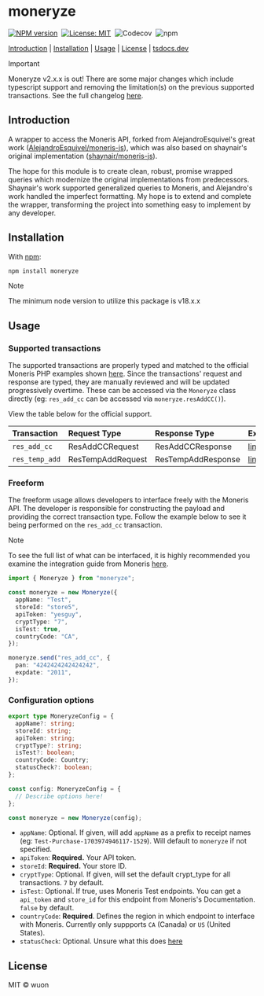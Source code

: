 # moneryze

[![NPM version](https://img.shields.io/npm/v/moneryze.svg)](https://www.npmjs.com/package/moneryze)&nbsp;
[![License: MIT](https://img.shields.io/badge/License-MIT-yellow.svg)](https://opensource.org/licenses/MIT)&nbsp;
![Codecov](https://img.shields.io/codecov/c/github/wuon/moneryze)&nbsp;
![npm](https://img.shields.io/npm/dy/moneryze)

[Introduction](#introduction) |
[Installation](#installation) |
[Usage](#usage) |
[License](#license) |
[tsdocs.dev](https://tsdocs.dev/docs/moneryze/)

> [!IMPORTANT]  
> Moneryze v2.x.x is out! There are some major changes which include typescript support and removing the limitation(s) on the previous supported transactions. See the full changelog [here](https://github.com/wuon/moneryze/releases).

## Introduction

A wrapper to access the Moneris API, forked from AlejandroEsquivel's great work ([AlejandroEsquivel/moneris-js](https://github.com/AlejandroEsquivel/moneris-js)), which was also based on shaynair's original implementation ([shaynair/moneris-js](https://github.com/shaynair/moneris-js)).

The hope for this module is to create clean, robust, promise wrapped queries which modernize the original implementations from predecessors. Shaynair's work supported generalized queries to Moneris, and Alejandro's work handled the imperfect formatting. My hope is to extend and complete the wrapper, transforming the project into something easy to implement by any developer.

## Installation

With [npm](https://npmjs.org/):

```bash
npm install moneryze
```

> [!NOTE]
> The minimum node version to utilize this package is v18.x.x

## Usage

### Supported transactions

The supported transactions are properly typed and matched to the official Moneris PHP examples shown [here](https://github.com/Moneris/eCommerce-Unified-API-PHP/tree/master/Examples/CA). Since the transactions' request and response are typed, they are manually reviewed and will be updated progressively overtime. These can be accessed via the `Moneryze` class directly (eg: `res_add_cc` can be accessed via `moneryze.resAddCC()`).

View the table below for the official support.

| Transaction    | Request Type      | Response Type      | Example                                                                         |
| :------------- | :---------------- | :----------------- | :------------------------------------------------------------------------------ |
| `res_add_cc`   | ResAddCCRequest   | ResAddCCResponse   | [link](https://github.com/wuon/moneryze/blob/main/examples/vault/resAddCC.ts)   |
| `res_temp_add` | ResTempAddRequest | ResTempAddResponse | [link](https://github.com/wuon/moneryze/blob/main/examples/vault/resTempAdd.ts) |

### Freeform

The freeform usage allows developers to interface freely with the Moneris API. The developer is responsible for constructing the payload and providing the correct transaction type. Follow the example below to see it being performed on the `res_add_cc` transaction.

> [!NOTE]
> To see the full list of what can be interfaced, it is highly recommended you examine the integration guide from Moneris [here](https://github.com/Moneris/eCommerce-Unified-API-PHP/blob/master/Unified-API-IG-PHP-v1.6.3.pdf).

```typescript
import { Moneryze } from "moneryze";

const moneryze = new Moneryze({
  appName: "Test",
  storeId: "store5",
  apiToken: "yesguy",
  cryptType: "7",
  isTest: true,
  countryCode: "CA",
});

moneryze.send("res_add_cc", {
  pan: "4242424242424242",
  expdate: "2011",
});
```

### Configuration options

```typescript
export type MoneryzeConfig = {
  appName?: string;
  storeId: string;
  apiToken: string;
  cryptType?: string;
  isTest?: boolean;
  countryCode: Country;
  statusCheck?: boolean;
};

const config: MoneryzeConfig = {
  // Describe options here!
};

const moneryze = new Moneryze(config);
```

- `appName`: Optional. If given, will add `appName` as a prefix to receipt names (eg: `Test-Purchase-1703974946117-1529`). Will default to `moneryze` if not specified.
- `apiToken`: **Required.** Your API token.
- `storeId`: **Required.** Your store ID.
- `cryptType`: Optional. If given, will set the default crypt_type for all transactions. `7` by default.
- `isTest`: Optional. If true, uses Moneris Test endpoints. You can get a `api_token` and `store_id` for this endpoint from Moneris's Documentation. `false` by default.
- `countryCode`: **Required**. Defines the region in which endpoint to interface with Moneris. Currently only suppports `CA` (Canada) or `US` (United States).
- `statusCheck`: Optional. Unsure what this does [here](https://github.com/Moneris/eCommerce-Unified-API-PHP/blob/1c9ce57047e3a17636b68d5f58f41d906c54b347/mpgClasses.php#L287)

## License

MIT © wuon
